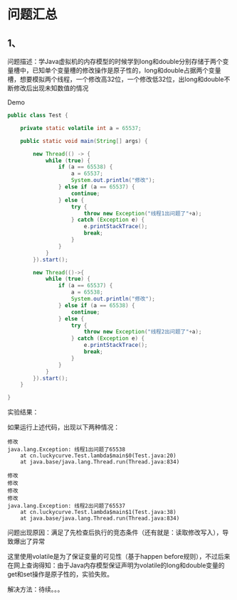 # 问题汇总



## 1、

问题描述：学Java虚拟机的内存模型的时候学到long和double分别存储于两个变量槽中，已知单个变量槽的修改操作是原子性的，long和double占据两个变量槽，想要模拟两个线程，一个修改高32位，一个修改低32位，出long和double不断修改后出现未知数值的情况

Demo

```java
public class Test {

    private static volatile int a = 65537;

    public static void main(String[] args) {

        new Thread(() -> {
            while (true) {
                if (a == 65538) {
                    a = 65537;
                    System.out.println("修改");
                } else if (a == 65537) {
                    continue;
                } else {
                    try {
                        throw new Exception("线程1出问题了"+a);
                    } catch (Exception e) {
                        e.printStackTrace();
                        break;
                    }
                }
            }
        }).start();

        new Thread(()->{
            while (true) {
                if (a == 65537) {
                    a = 65538;
                    System.out.println("修改");
                } else if (a == 65538) {
                    continue;
                } else {
                    try {
                        throw new Exception("线程2出问题了"+a);
                    } catch (Exception e) {
                        e.printStackTrace();
                        break;
                    }
                }
            }
        }).start();
    }

}
```

实验结果：

如果运行上述代码，出现以下两种情况：

```
修改
java.lang.Exception: 线程1出问题了65538
	at cn.luckycurve.Test.lambda$main$0(Test.java:20)
	at java.base/java.lang.Thread.run(Thread.java:834)
```

```
修改
修改
修改
修改
java.lang.Exception: 线程2出问题了65537
	at cn.luckycurve.Test.lambda$main$1(Test.java:38)
	at java.base/java.lang.Thread.run(Thread.java:834)
```



问题出现原因：满足了先检查后执行的竞态条件（还有就是：读取修改写入），导致爆出了异常

这里使用volatile是为了保证变量的可见性（基于happen before规则），不过后来在网上查询得知：由于Java内存模型保证声明为volatile的long和double变量的get和set操作是原子性的，实验失败。

解决方法：待续。。。